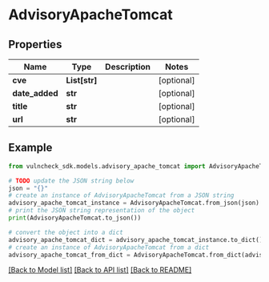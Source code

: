 # AdvisoryApacheTomcat


## Properties

Name | Type | Description | Notes
------------ | ------------- | ------------- | -------------
**cve** | **List[str]** |  | [optional] 
**date_added** | **str** |  | [optional] 
**title** | **str** |  | [optional] 
**url** | **str** |  | [optional] 

## Example

```python
from vulncheck_sdk.models.advisory_apache_tomcat import AdvisoryApacheTomcat

# TODO update the JSON string below
json = "{}"
# create an instance of AdvisoryApacheTomcat from a JSON string
advisory_apache_tomcat_instance = AdvisoryApacheTomcat.from_json(json)
# print the JSON string representation of the object
print(AdvisoryApacheTomcat.to_json())

# convert the object into a dict
advisory_apache_tomcat_dict = advisory_apache_tomcat_instance.to_dict()
# create an instance of AdvisoryApacheTomcat from a dict
advisory_apache_tomcat_from_dict = AdvisoryApacheTomcat.from_dict(advisory_apache_tomcat_dict)
```
[[Back to Model list]](../README.md#documentation-for-models) [[Back to API list]](../README.md#documentation-for-api-endpoints) [[Back to README]](../README.md)


